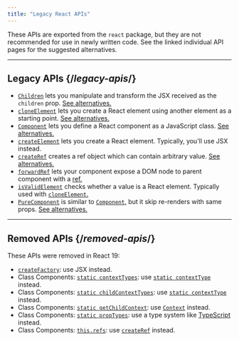 ```yaml
---
title: "Legacy React APIs"
---
```


<Intro>

These APIs are exported from the `react` package, but they are not recommended for use in newly written code. See the linked individual API pages for the suggested alternatives.

</Intro>

---

## Legacy APIs {/*legacy-apis*/}

* [`Children`](/reference/react/Children) lets you manipulate and transform the JSX received as the `children` prop. [See alternatives.](/reference/react/Children#alternatives)
* [`cloneElement`](/reference/react/cloneElement) lets you create a React element using another element as a starting point. [See alternatives.](/reference/react/cloneElement#alternatives)
* [`Component`](/reference/react/Component) lets you define a React component as a JavaScript class. [See alternatives.](/reference/react/Component#alternatives)
* [`createElement`](/reference/react/createElement) lets you create a React element. Typically, you'll use JSX instead.
* [`createRef`](/reference/react/createRef) creates a ref object which can contain arbitrary value. [See alternatives.](/reference/react/createRef#alternatives)
* [`forwardRef`](/reference/react/forwardRef) lets your component expose a DOM node to parent component with a [ref.](/learn/manipulating-the-dom-with-refs)
* [`isValidElement`](/reference/react/isValidElement) checks whether a value is a React element. Typically used with [`cloneElement`.](/reference/react/cloneElement)
* [`PureComponent`](/reference/react/PureComponent) is similar to [`Component`,](/reference/react/Component) but it skip re-renders with same props. [See alternatives.](/reference/react/PureComponent#alternatives)

---

## Removed APIs {/*removed-apis*/}

These APIs were removed in React 19:

* [`createFactory`](https://18.react.dev/reference/react/createFactory): use JSX instead.
* Class Components: [`static contextTypes`](https://18.react.dev/reference/react/Component#static-contexttypes): use [`static contextType`](#static-contexttype) instead.
* Class Components: [`static childContextTypes`](https://18.react.dev/reference/react/Component#static-childcontexttypes): use [`static contextType`](#static-contexttype) instead.
* Class Components: [`static getChildContext`](https://18.react.dev/reference/react/Component#getchildcontext): use [`Context`](/reference/react/createContext#provider) instead.
* Class Components: [`static propTypes`](https://18.react.dev/reference/react/Component#static-proptypes): use a type system like [TypeScript](https://www.typescriptlang.org/) instead.
* Class Components: [`this.refs`](https://18.react.dev/reference/react/Component#refs): use [`createRef`](/reference/react/createRef) instead.

